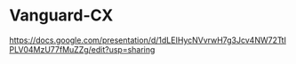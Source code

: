 # Vanguard-CX

https://docs.google.com/presentation/d/1dLEIHycNVvrwH7g3Jcv4NW72TtIPLV04MzU77fMuZZg/edit?usp=sharing
